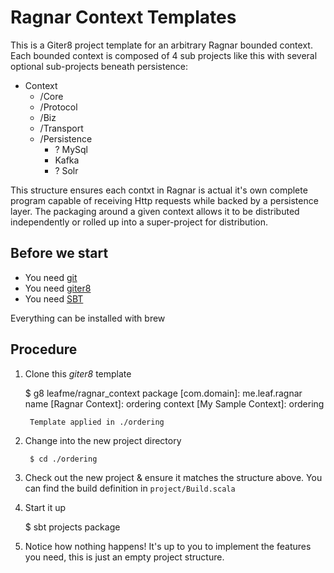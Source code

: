 # Ragnar Context Templates

This is a Giter8 project template for an arbitrary Ragnar bounded context. Each bounded context is composed of 4 sub projects like this with several optional sub-projects beneath persistence:

- Context
	- /Core
	- /Protocol
	- /Biz
	- /Transport
	- /Persistence 
		- ? MySql
		- Kafka
		- ? Solr

This structure ensures each contxt in Ragnar is actual it's own complete program capable of receiving Http requests while backed by a persistence layer. The packaging around a given context allows it to be distributed independently or rolled up into a super-project for distribution. 

## Before we start

- You need [git](http://git-scm.com)
- You need [giter8](https://github.com/n8han/giter8)
- You need [SBT](http://scala-sbt.org)

Everything can be installed with brew

## Procedure

1. Clone this _giter8_ template

	$ g8 leafme/ragnar_context
        package [com.domain]: me.leaf.ragnar
        name [Ragnar Context]: ordering 
	context [My Sample Context]: ordering
        
        Template applied in ./ordering

1. Change into the new project directory

        $ cd ./ordering

1. Check out the new project & ensure it matches the structure above. You can find the build definition in `project/Build.scala`

1. Start it up

	$ sbt
	projects
	package

1. Notice how nothing happens! It's up to you to implement the features you need, this is just an empty project structure.


